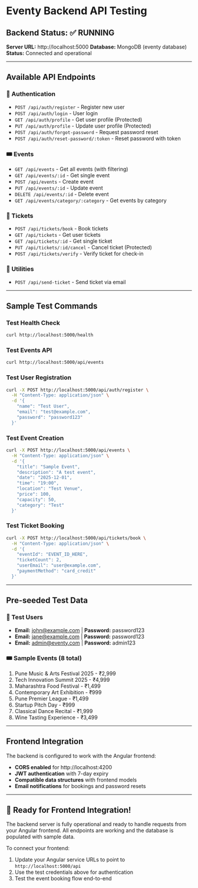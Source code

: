 # Eventy Backend API Testing

## Backend Status: ✅ RUNNING

**Server URL:** http://localhost:5000
**Database:** MongoDB (eventy database)
**Status:** Connected and operational

---

## Available API Endpoints

### 🔐 Authentication
- `POST /api/auth/register` - Register new user
- `POST /api/auth/login` - User login
- `GET /api/auth/profile` - Get user profile (Protected)
- `PUT /api/auth/profile` - Update user profile (Protected)
- `POST /api/auth/forgot-password` - Request password reset
- `POST /api/auth/reset-password/:token` - Reset password with token

### 🎟️ Events
- `GET /api/events` - Get all events (with filtering)
- `GET /api/events/:id` - Get single event
- `POST /api/events` - Create event
- `PUT /api/events/:id` - Update event
- `DELETE /api/events/:id` - Delete event
- `GET /api/events/category/:category` - Get events by category

### 🎫 Tickets
- `POST /api/tickets/book` - Book tickets
- `GET /api/tickets` - Get user tickets
- `GET /api/tickets/:id` - Get single ticket
- `PUT /api/tickets/:id/cancel` - Cancel ticket (Protected)
- `POST /api/tickets/verify` - Verify ticket for check-in

### 📧 Utilities
- `POST /api/send-ticket` - Send ticket via email

---

## Sample Test Commands

### Test Health Check
```bash
curl http://localhost:5000/health
```

### Test Events API
```bash
curl http://localhost:5000/api/events
```

### Test User Registration
```bash
curl -X POST http://localhost:5000/api/auth/register \
  -H "Content-Type: application/json" \
  -d '{
    "name": "Test User",
    "email": "test@example.com", 
    "password": "password123"
  }'
```

### Test Event Creation
```bash
curl -X POST http://localhost:5000/api/events \
  -H "Content-Type: application/json" \
  -d '{
    "title": "Sample Event",
    "description": "A test event",
    "date": "2025-12-01",
    "time": "19:00",
    "location": "Test Venue",
    "price": 100,
    "capacity": 50,
    "category": "Test"
  }'
```

### Test Ticket Booking
```bash
curl -X POST http://localhost:5000/api/tickets/book \
  -H "Content-Type: application/json" \
  -d '{
    "eventId": "EVENT_ID_HERE",
    "ticketCount": 2,
    "userEmail": "user@example.com",
    "paymentMethod": "card_credit"
  }'
```

---

## Pre-seeded Test Data

### 👤 Test Users
- **Email:** john@example.com | **Password:** password123
- **Email:** jane@example.com | **Password:** password123
- **Email:** admin@eventy.com | **Password:** admin123

### 🎟️ Sample Events (8 total)
1. Pune Music & Arts Festival 2025 - ₹2,999
2. Tech Innovation Summit 2025 - ₹4,999
3. Maharashtra Food Festival - ₹1,499
4. Contemporary Art Exhibition - ₹999
5. Pune Premier League - ₹1,499
6. Startup Pitch Day - ₹999
7. Classical Dance Recital - ₹1,999
8. Wine Tasting Experience - ₹3,499

---

## Frontend Integration

The backend is configured to work with the Angular frontend:
- **CORS enabled** for http://localhost:4200
- **JWT authentication** with 7-day expiry
- **Compatible data structures** with frontend models
- **Email notifications** for bookings and password resets

---

## 🚀 Ready for Frontend Integration!

The backend server is fully operational and ready to handle requests from your Angular frontend. All endpoints are working and the database is populated with sample data.

To connect your frontend:
1. Update your Angular service URLs to point to `http://localhost:5000/api`
2. Use the test credentials above for authentication
3. Test the event booking flow end-to-end
